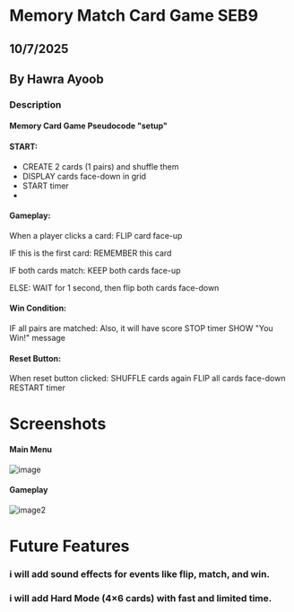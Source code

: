 # Memory Match Card Game SEB9

## 10/7/2025

## By Hawra Ayoob

### **Description**
#### Memory Card Game Pseudocode "setup"

#### START:
- CREATE 2 cards (1 pairs) and shuffle them
- DISPLAY cards face-down in grid
- START timer
- 
#### Gameplay:

When a player clicks a card: FLIP card face-up
   
IF this is the first card: REMEMBER this card

IF both cards match: KEEP both cards face-up

ELSE: WAIT for 1 second, then flip both cards face-down

#### Win Condition:
IF all pairs are matched:
Also, it will have score
    STOP timer
    SHOW "You Win!" message

#### Reset Button:
When reset button clicked:
    SHUFFLE cards again
    FLIP all cards face-down
    RESTART timer

# Screenshots

#### Main Menu

![image](https://www.sourcecodester.com/sites/default/files/images/rems/mg1.png)

#### Gameplay

![image2](https://www.sourcecodester.com/sites/default/files/images/rems/mg_0.png)

# Future Features

### i will add sound effects for events like flip, match, and win.

### i will add Hard Mode (4×6 cards) with fast and limited time.
